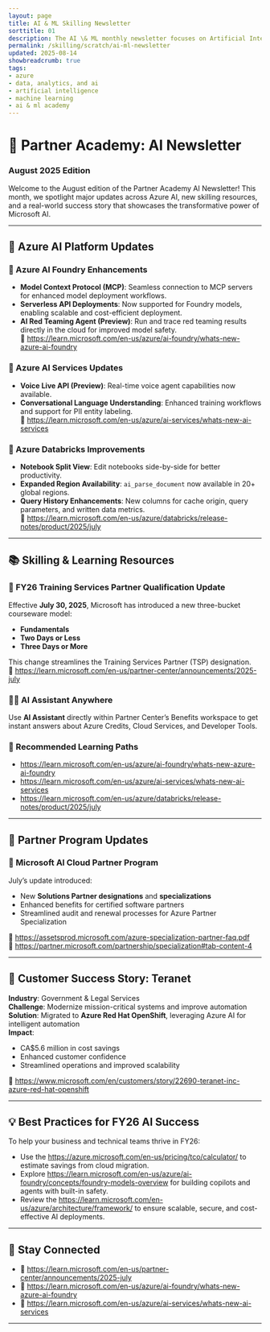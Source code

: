 ```yaml
---
layout: page
title: AI & ML Skilling Newsletter
sorttitle: 01
description: The AI \& ML monthly newsletter focuses on Artificial Intelligence and Machine Learning on the Microsoft Azure platform. 
permalink: /skilling/scratch/ai-ml-newsletter
updated: 2025-08-14
showbreadcrumb: true
tags:
- azure
- data, analytics, and ai
- artificial intelligence
- machine learning
- ai & ml academy
---
```


# 🧠 Partner Academy: AI Newsletter
### **August 2025 Edition**
 
Welcome to the August edition of the Partner Academy AI Newsletter! This month, we spotlight major updates across Azure AI, new skilling resources, and a real-world success story that showcases the transformative power of Microsoft AI.
 
---
 
## 🚀 Azure AI Platform Updates
 
### 🔷 Azure AI Foundry Enhancements
- **Model Context Protocol (MCP)**: Seamless connection to MCP servers for enhanced model deployment workflows.
- **Serverless API Deployments**: Now supported for Foundry models, enabling scalable and cost-efficient deployment.
- **AI Red Teaming Agent (Preview)**: Run and trace red teaming results directly in the cloud for improved model safety.  
🔗 https://learn.microsoft.com/en-us/azure/ai-foundry/whats-new-azure-ai-foundry
 
### 🔷 Azure AI Services Updates
- **Voice Live API (Preview)**: Real-time voice agent capabilities now available.
- **Conversational Language Understanding**: Enhanced training workflows and support for PII entity labeling.  
🔗 https://learn.microsoft.com/en-us/azure/ai-services/whats-new-ai-services
 
### 🔷 Azure Databricks Improvements
- **Notebook Split View**: Edit notebooks side-by-side for better productivity.
- **Expanded Region Availability**: `ai_parse_document` now available in 20+ global regions.
- **Query History Enhancements**: New columns for cache origin, query parameters, and written data metrics.  
🔗 https://learn.microsoft.com/en-us/azure/databricks/release-notes/product/2025/july
 
---
 
## 📚 Skilling & Learning Resources
 
### 🏅 FY26 Training Services Partner Qualification Update
Effective **July 30, 2025**, Microsoft has introduced a new three-bucket courseware model:
- **Fundamentals**
- **Two Days or Less**
- **Three Days or More**
 
This change streamlines the Training Services Partner (TSP) designation.  
🔗 https://learn.microsoft.com/en-us/partner-center/announcements/2025-july
 
### 🧑‍💻 AI Assistant Anywhere
Use **AI Assistant** directly within Partner Center’s Benefits workspace to get instant answers about Azure Credits, Cloud Services, and Developer Tools.
 
### 📘 Recommended Learning Paths
- https://learn.microsoft.com/en-us/azure/ai-foundry/whats-new-azure-ai-foundry
- https://learn.microsoft.com/en-us/azure/ai-services/whats-new-ai-services
- https://learn.microsoft.com/en-us/azure/databricks/release-notes/product/2025/july
 
---
 
## 💼 Partner Program Updates
 
### 🎯 Microsoft AI Cloud Partner Program
July’s update introduced:
- New **Solutions Partner designations** and **specializations**
- Enhanced benefits for certified software partners
- Streamlined audit and renewal processes for Azure Partner Specialization
 
📎 https://assetsprod.microsoft.com/azure-specialization-partner-faq.pdf  
📎 https://partner.microsoft.com/partnership/specialization#tab-content-4
 
---
 
## 🌟 Customer Success Story: Teranet
 
**Industry**: Government & Legal Services  
**Challenge**: Modernize mission-critical systems and improve automation  
**Solution**: Migrated to **Azure Red Hat OpenShift**, leveraging Azure AI for intelligent automation  
**Impact**:
- CA\$5.6 million in cost savings
- Enhanced customer confidence
- Streamlined operations and improved scalability
 
📖 https://www.microsoft.com/en/customers/story/22690-teranet-inc-azure-red-hat-openshift
 
---
 
## 💡 Best Practices for FY26 AI Success
 
To help your business and technical teams thrive in FY26:
- Use the https://azure.microsoft.com/en-us/pricing/tco/calculator/ to estimate savings from cloud migration.
- Explore https://learn.microsoft.com/en-us/azure/ai-foundry/concepts/foundry-models-overview for building copilots and agents with built-in safety.
- Review the https://learn.microsoft.com/en-us/azure/architecture/framework/ to ensure scalable, secure, and cost-effective AI deployments.
 
---
 
## 📣 Stay Connected
 
- 🔗 https://learn.microsoft.com/en-us/partner-center/announcements/2025-july
- 🔗 https://learn.microsoft.com/en-us/azure/ai-foundry/whats-new-azure-ai-foundry
- 🔗 https://learn.microsoft.com/en-us/azure/ai-services/whats-new-ai-services
 
---
